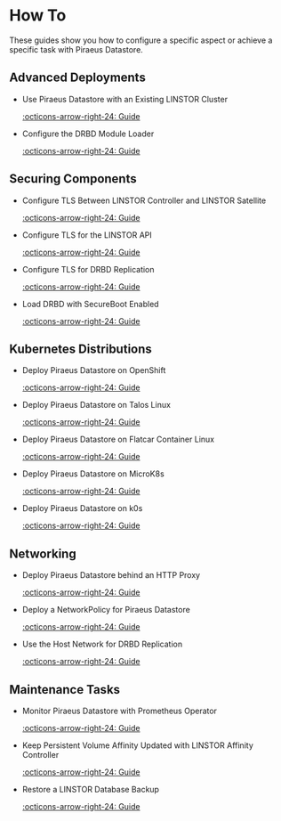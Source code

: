 # How To

These guides show you how to configure a specific aspect or achieve a specific task with Piraeus Datastore.

## Advanced Deployments
<div class="cards grid" markdown>

*   Use Piraeus Datastore with an Existing LINSTOR Cluster

    [:octicons-arrow-right-24: Guide](./external-controller.md)

*   Configure the DRBD Module Loader

    [:octicons-arrow-right-24: Guide](./drbd-loader.md)

</div>

## Securing Components
<div class="cards grid" markdown>

*   Configure TLS Between LINSTOR Controller and LINSTOR Satellite

    [:octicons-arrow-right-24: Guide](./internal-tls.md)

*   Configure TLS for the LINSTOR API

    [:octicons-arrow-right-24: Guide](./api-tls.md)

*   Configure TLS for DRBD Replication

    [:octicons-arrow-right-24: Guide](./drbd-tls.md)

*   Load DRBD with SecureBoot Enabled

    [:octicons-arrow-right-24: Guide](./secure-boot.md)

</div>

## Kubernetes Distributions
<div class="cards grid" markdown>

*   Deploy Piraeus Datastore on OpenShift

    [:octicons-arrow-right-24: Guide](./openshift.md)

*   Deploy Piraeus Datastore on Talos Linux

    [:octicons-arrow-right-24: Guide](./talos.md)

*   Deploy Piraeus Datastore on Flatcar Container Linux

    [:octicons-arrow-right-24: Guide](./flatcar.md)

*   Deploy Piraeus Datastore on MicroK8s

    [:octicons-arrow-right-24: Guide](./microk8s.md)

*   Deploy Piraeus Datastore on k0s

    [:octicons-arrow-right-24: Guide](./k0s.md)

</div>

## Networking
<div class="cards grid" markdown>

*   Deploy Piraeus Datastore behind an HTTP Proxy

    [:octicons-arrow-right-24: Guide](./http-proxy.md)

*   Deploy a NetworkPolicy for Piraeus Datastore

    [:octicons-arrow-right-24: Guide](./network-policy.md)

*   Use the Host Network for DRBD Replication

    [:octicons-arrow-right-24: Guide](./drbd-host-networking.md)

</div>

## Maintenance Tasks
<div class="cards grid" markdown>

*   Monitor Piraeus Datastore with Prometheus Operator

    [:octicons-arrow-right-24: Guide](./monitoring.md)

*   Keep Persistent Volume Affinity Updated with LINSTOR Affinity Controller

    [:octicons-arrow-right-24: Guide](./linstor-affinity-controller.md)

*   Restore a LINSTOR Database Backup

    [:octicons-arrow-right-24: Guide](./restore-linstor-db.md)

</div>
